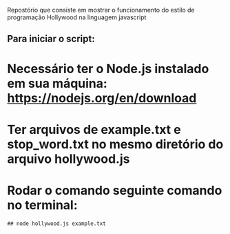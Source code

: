 Repostório que consiste em mostrar o funcionamento do estilo de programação Hollywood na linguagem javascript
## Para iniciar o script:
  # Necessário ter o Node.js instalado em sua máquina: https://nodejs.org/en/download
  # Ter arquivos de example.txt e stop_word.txt no mesmo diretório do arquivo hollywood.js
  # Rodar o comando seguinte comando no terminal:
    ## node hollywood.js example.txt
